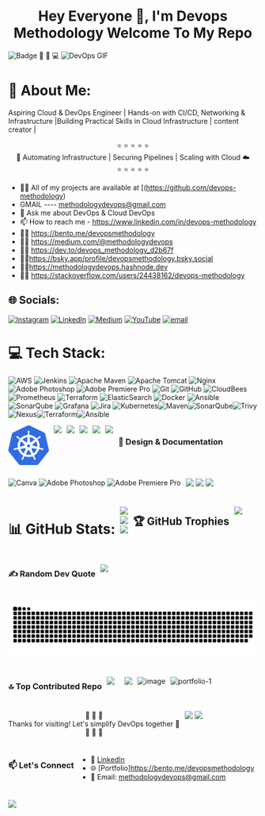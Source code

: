 <h1 align="center">Hey Everyone 👋, I'm Devops Methodology Welcome To My Repo</h1>


                                       
                                                                  
                                                                                                                                                                                      
![Badge](https://img.shields.io/badge/Funky%20DevOps-%F0%9F%A4%96-orange?style=for-the-badge)
🎨 🚀 💻
![DevOps GIF](https://raw.githubusercontent.com/devops-methodology/update/main/giphy.gif)

# 💫 About Me:
Aspiring Cloud & DevOps Engineer | Hands-on with CI/CD, Networking & Infrastructure |Building Practical Skills in Cloud Infrastructure | content creator |


<p align="center">
  ⭐ ⭐ ⭐ ⭐ ⭐ <br/>
  🚀 Automating Infrastructure | Securing Pipelines | Scaling with Cloud ☁️ <br/>
  ⭐ ⭐ ⭐ ⭐ ⭐
</p>



- 👨‍💻 All of my projects are available at [(https://github.com/devops-methodology)
- GMAIL ----    methodologydevops@gmail.com
- 💬 Ask me about DevOps & Cloud DevOps
- 📫 How to reach me - https://www.linkedin.com/in/devops-methodology
- 👨‍💻 https://bento.me/devopsmethodology
- 👨‍💻 https://medium.com/@methodologydevops
- 👨‍💻 https://dev.to/devops_methodology_d2b67f
- 👨‍💻https://bsky.app/profile/devopsmethodology.bsky.social
- 👨‍💻https://methodologydevops.hashnode.dev
- 👨‍💻 https://stackoverflow.com/users/24438162/devops-methodology



## 🌐 Socials:
[![Instagram](https://img.shields.io/badge/Instagram-%23E4405F.svg?logo=Instagram&logoColor=white)](https://instagram.com/devopsmethodology) [![LinkedIn](https://img.shields.io/badge/LinkedIn-%230077B5.svg?logo=linkedin&logoColor=white)](https://linkedin.com/in/https://www.linkedin.com/in/devops-methodology-40b26b301/) [![Medium](https://img.shields.io/badge/Medium-12100E?logo=medium&logoColor=white)](https://medium.com/@https://medium.com/@methodologydevops) [![YouTube](https://img.shields.io/badge/YouTube-%23FF0000.svg?logo=YouTube&logoColor=white)](https://youtube.com/@@devopsmethodology-q4x) [![email](https://img.shields.io/badge/Email-D14836?logo=gmail&logoColor=white)](mailto:methodologydevops@gmail.com) 

# 💻 Tech Stack:
![AWS](https://img.shields.io/badge/AWS-%23FF9900.svg?style=for-the-badge&logo=amazon-aws&logoColor=white) ![Jenkins](https://img.shields.io/badge/jenkins-%232C5263.svg?style=for-the-badge&logo=jenkins&logoColor=white) ![Apache Maven](https://img.shields.io/badge/Apache%20Maven-C71A36?style=for-the-badge&logo=Apache%20Maven&logoColor=white) ![Apache Tomcat](https://img.shields.io/badge/apache%20tomcat-%23F8DC75.svg?style=for-the-badge&logo=apache-tomcat&logoColor=black) ![Nginx](https://img.shields.io/badge/nginx-%23009639.svg?style=for-the-badge&logo=nginx&logoColor=white) ![Adobe Photoshop](https://img.shields.io/badge/adobe%20photoshop-%2331A8FF.svg?style=for-the-badge&logo=adobe%20photoshop&logoColor=white) ![Adobe Premiere Pro](https://img.shields.io/badge/Adobe%20Premiere%20Pro-9999FF.svg?style=for-the-badge&logo=Adobe%20Premiere%20Pro&logoColor=white) ![Git](https://img.shields.io/badge/git-%23F05033.svg?style=for-the-badge&logo=git&logoColor=white) ![GitHub](https://img.shields.io/badge/github-%23121011.svg?style=for-the-badge&logo=github&logoColor=white) ![CloudBees](https://img.shields.io/badge/CloudBees-1997B5&?logo=cloudbees&logoColor=white&style=for-the-badge) ![Prometheus](https://img.shields.io/badge/Prometheus-E6522C?style=for-the-badge&logo=Prometheus&logoColor=white) ![Terraform](https://img.shields.io/badge/terraform-%235835CC.svg?style=for-the-badge&logo=terraform&logoColor=white) ![ElasticSearch](https://img.shields.io/badge/-ElasticSearch-005571?style=for-the-badge&logo=elasticsearch) ![Docker](https://img.shields.io/badge/docker-%230db7ed.svg?style=for-the-badge&logo=docker&logoColor=white) ![Ansible](https://img.shields.io/badge/ansible-%231A1918.svg?style=for-the-badge&logo=ansible&logoColor=white) ![SonarQube](https://img.shields.io/badge/SonarQube-black?style=for-the-badge&logo=sonarqube&logoColor=4E9BCD) ![Grafana](https://img.shields.io/badge/grafana-%23F46800.svg?style=for-the-badge&logo=grafana&logoColor=white) ![Jira](https://img.shields.io/badge/jira-%230A0FFF.svg?style=for-the-badge&logo=jira&logoColor=white) ![Kubernetes](https://img.shields.io/badge/kubernetes-%23326ce5.svg?style=for-the-badge&logo=kubernetes&logoColor=white)![Maven](https://img.shields.io/badge/Maven-C71A36?style=for-the-badge&logo=apachemaven&logoColor=white)![SonarQube](https://img.shields.io/badge/SonarQube-4E9BCD?style=for-the-badge&logo=sonarqube&logoColor=white)![Trivy](https://img.shields.io/badge/Trivy-CA2C92?style=for-the-badge&logo=aqua&logoColor=white)![Nexus](https://img.shields.io/badge/Nexus-0078D7?style=for-the-badge&logo=sonatype&logoColor=white)![Terraform](https://img.shields.io/badge/Terraform-623CE4?style=for-the-badge&logo=terraform&logoColor=white)![Ansible](https://img.shields.io/badge/Ansible-EE0000?style=for-the-badge&logo=ansible&logoColor=white)     

<div style="display: flex; gap: 10px; flex-wrap: wrap;">
 <!-- Kubernetes -->
<a href="https://kubernetes.io/" target="_blank">
  <img src="https://raw.githubusercontent.com/kubernetes/kubernetes/master/logo/logo.png" height="80" />
</a>


<!-- Git -->
<a href="https://git-scm.com/" target="_blank">
  <img src="https://git-scm.com/images/logos/downloads/Git-Icon-1788C.png" height="80" />
</a>

<!-- GitHub -->
<a href="https://github.com/" target="_blank">
  <img src="https://github.githubassets.com/images/modules/logos_page/GitHub-Mark.png" height="80" />
</a>

<!-- Ansible -->
<a href="https://www.ansible.com/" target="_blank">
  <img src="https://upload.wikimedia.org/wikipedia/commons/2/24/Ansible_logo.svg" height="80" />
</a>

<!-- Terraform -->
<a href="https://www.terraform.io/" target="_blank">
  <img src="https://www.vectorlogo.zone/logos/terraformio/terraformio-icon.svg" height="80" />
</a>


 </a>
  <a href="https://www.docker.com/" target="_blank" >
    <img src="https://raw.githubusercontent.com/itsksaurabh/itsksaurabh/master/assets/docker.gif"  height="80" /> 
  </a>
  



### 🎨 Design & Documentation  
![Canva](https://img.shields.io/badge/Canva-00C4CC?style=for-the-badge&logo=canva&logoColor=white)
![Adobe Photoshop](https://img.shields.io/badge/adobe%20photoshop-%2331A8FF.svg?style=for-the-badge&logo=adobe%20photoshop&logoColor=white) ![Adobe Premiere Pro](https://img.shields.io/badge/Adobe%20Premiere%20Pro-9999FF.svg?style=for-the-badge&logo=Adobe%20Premiere%20Pro&logoColor=white)



<p align="center">
  <img src="https://media.giphy.com/media/YQitE4YNQNahy/giphy.gif" width="80" />
  <img src="https://media.giphy.com/media/3o6Zt481isNVuQI1l6/giphy.gif" width="80" />
  <img src="https://media.giphy.com/media/l41lI4bYmcsPJX9Go/giphy.gif" width="80" />
</p>



# 📊 GitHub Stats:
![](https://github-readme-stats.vercel.app/api?username=devops-methodology&theme=dark&hide_border=false&include_all_commits=false&count_private=false)<br/>
![](https://nirzak-streak-stats.vercel.app/?user=devops-methodology&theme=dark&hide_border=false)<br/>
![](https://github-readme-stats.vercel.app/api/top-langs/?username=devops-methodology&theme=dark&hide_border=false&include_all_commits=false&count_private=false&layout=compact)

## 🏆 GitHub Trophies
![](https://github-profile-trophy.vercel.app/?username=devops-methodology&theme=radical&no-frame=false&no-bg=false&margin-w=4)

### ✍️ Random Dev Quote
![](https://quotes-github-readme.vercel.app/api?type=horizontal&theme=merko)


![Snake animation](https://raw.githubusercontent.com/devops-methodology/devops-methodology/main/dist/github-snake.svg)



### 🔝 Top Contributed Repo
![](https://github-contributor-stats.vercel.app/api?username=devops-methodology&limit=5&theme=dark&combine_all_yearly_contributions=true)

---
[![](https://visitcount.itsvg.in/api?id=devops-methodology&icon=0&color=0)](https://visitcount.itsvg.in)

![image](https://github.com/user-attachments/assets/1efa1527-4d2d-4dd5-9db9-5bd5fd82b15c)



![portfolio-1](https://github.com/user-attachments/assets/8d3423c1-2a78-4837-8da5-f919d9cde025)


---

<p align="center">
  🌟 🌟 🌟 <br/>
  Thanks for visiting! Let's simplify DevOps together 🚀 <br/>
  🌟 🌟 🌟
</p>

<p align="center">
  <img src="https://media.giphy.com/media/l41lI4bYmcsPJX9Go/giphy.gif" width="70" />
  <img src="https://media.giphy.com/media/YQitE4YNQNahy/giphy.gif" width="70" />
</p>

---

### 📫 Let's Connect

- 💼 [LinkedIn](https://www.linkedin.com/in/devops-methodology//)
- 🌐 [Portfolio]https://bento.me/devopsmethodology
- 📩 Email: methodologydevops@gmail.com


<p align="center">
  <img src="https://img.shields.io/badge/Mission-DevOps%20Master-blue?style=for-the-badge&logo=rocket" />
</p>













